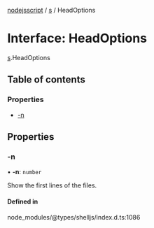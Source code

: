 [nodejsscript](../README.md) / [s](../modules/s.md) / HeadOptions

# Interface: HeadOptions

[s](../modules/s.md).HeadOptions

## Table of contents

### Properties

- [-n](s.HeadOptions.md#-n)

## Properties

### -n

• **-n**: `number`

Show the first <num> lines of the files.

#### Defined in

node_modules/@types/shelljs/index.d.ts:1086
